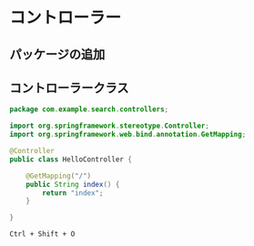 # コントローラー

## パッケージの追加


## コントローラークラス

```java
package com.example.search.controllers;

import org.springframework.stereotype.Controller;
import org.springframework.web.bind.annotation.GetMapping;

@Controller
public class HelloController {

    @GetMapping("/")
    public String index() {
        return "index";
    }

}
```

```Ctrl + Shift + O```